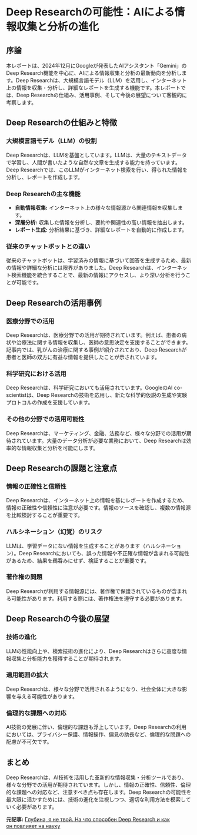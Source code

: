 # Deep Researchの可能性：AIによる情報収集と分析の進化

## 序論

本レポートは、2024年12月にGoogleが発表したAIアシスタント「Gemini」のDeep Research機能を中心に、AIによる情報収集と分析の最新動向を分析します。Deep Researchは、大規模言語モデル（LLM）を活用し、インターネット上の情報を収集・分析し、詳細なレポートを生成する機能です。本レポートでは、Deep Researchの仕組み、活用事例、そして今後の展望について客観的に考察します。

## Deep Researchの仕組みと特徴

### 大規模言語モデル（LLM）の役割

Deep Researchは、LLMを基盤としています。LLMは、大量のテキストデータで学習し、人間が書いたような自然な文章を生成する能力を持っています。Deep Researchでは、このLLMがインターネット検索を行い、得られた情報を分析し、レポートを作成します。

### Deep Researchの主な機能

* **自動情報収集:** インターネット上の様々な情報源から関連情報を収集します。
* **深層分析:** 収集した情報を分析し、要約や関連性の高い情報を抽出します。
* **レポート生成:** 分析結果に基づき、詳細なレポートを自動的に作成します。

### 従来のチャットボットとの違い

従来のチャットボットは、学習済みの情報に基づいて回答を生成するため、最新の情報や詳細な分析には限界がありました。Deep Researchは、インターネット検索機能を統合することで、最新の情報にアクセスし、より深い分析を行うことが可能です。

## Deep Researchの活用事例

### 医療分野での活用

Deep Researchは、医療分野での活用が期待されています。例えば、患者の病状や治療法に関する情報を収集し、医師の意思決定を支援することができます。記事内では、乳がんの治療に関する事例が紹介されており、Deep Researchが患者と医師の双方に有益な情報を提供したことが示されています。

### 科学研究における活用

Deep Researchは、科学研究においても活用されています。GoogleのAI co-scientistは、Deep Researchの技術を応用し、新たな科学的仮説の生成や実験プロトコルの作成を支援しています。

### その他の分野での活用可能性

Deep Researchは、マーケティング、金融、法務など、様々な分野での活用が期待されています。大量のデータ分析が必要な業務において、Deep Researchは効率的な情報収集と分析を可能にします。

## Deep Researchの課題と注意点

### 情報の正確性と信頼性

Deep Researchは、インターネット上の情報を基にレポートを作成するため、情報の正確性や信頼性に注意が必要です。情報のソースを確認し、複数の情報源を比較検討することが重要です。

### ハルシネーション（幻覚）のリスク

LLMは、学習データにない情報を生成することがあります（ハルシネーション）。Deep Researchにおいても、誤った情報や不正確な情報が含まれる可能性があるため、結果を鵜呑みにせず、検証することが重要です。

### 著作権の問題

Deep Researchが利用する情報源には、著作権で保護されているものが含まれる可能性があります。利用する際には、著作権法を遵守する必要があります。

## Deep Researchの今後の展望

### 技術の進化

LLMの性能向上や、検索技術の進化により、Deep Researchはさらに高度な情報収集と分析能力を獲得することが期待されます。

### 適用範囲の拡大

Deep Researchは、様々な分野で活用されるようになり、社会全体に大きな影響を与える可能性があります。

### 倫理的な課題への対応

AI技術の発展に伴い、倫理的な課題も浮上しています。Deep Researchの利用においては、プライバシー保護、情報操作、偏見の助長など、倫理的な問題への配慮が不可欠です。

## まとめ

Deep Researchは、AI技術を活用した革新的な情報収集・分析ツールであり、様々な分野での活用が期待されています。しかし、情報の正確性、信頼性、倫理的な課題への対応など、注意すべき点も存在します。Deep Researchの可能性を最大限に活かすためには、技術の進化を注視しつつ、適切な利用方法を模索していく必要があります。



**元記事:** [Глубина, я не твой. На что способен Deep Research и как он повлияет на науку](https://nplus1.ru/blog/2025/04/11/deep-research)